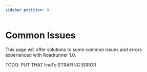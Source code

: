 ```yaml
---
sidebar_position: 8
---
```


# Common Issues
This page will offer solutions to some common issues and errors experienced with Roadrunner 1.0.

TODO: PUT THAT lineTo STRAFING ERROR
